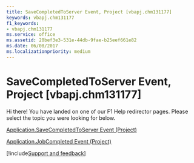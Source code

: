 ```yaml
---
title: SaveCompletedToServer Event, Project [vbapj.chm131177]
keywords: vbapj.chm131177
f1_keywords:
- vbapj.chm131177
ms.service: office
ms.assetid: 20bef3e3-531e-44db-9fae-b25eef661e82
ms.date: 06/08/2017
ms.localizationpriority: medium
---
```



# SaveCompletedToServer Event, Project [vbapj.chm131177]

Hi there! You have landed on one of our F1 Help redirector pages. Please select the topic you were looking for below.

[Application.SaveCompletedToServer Event (Project)](https://msdn.microsoft.com/library/05ca27a0-a6cd-efbd-eff8-4f457c3de5c0%28Office.15%29.aspx)

[Application.JobCompleted Event (Project)](https://msdn.microsoft.com/library/44f7987c-92e0-a302-a775-7e62dab2ef86%28Office.15%29.aspx)

[!include[Support and feedback](~/includes/feedback-boilerplate.md)]